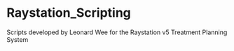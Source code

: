 # Raystation_Scripting
Scripts developed by Leonard Wee for the Raystation v5 Treatment Planning System
